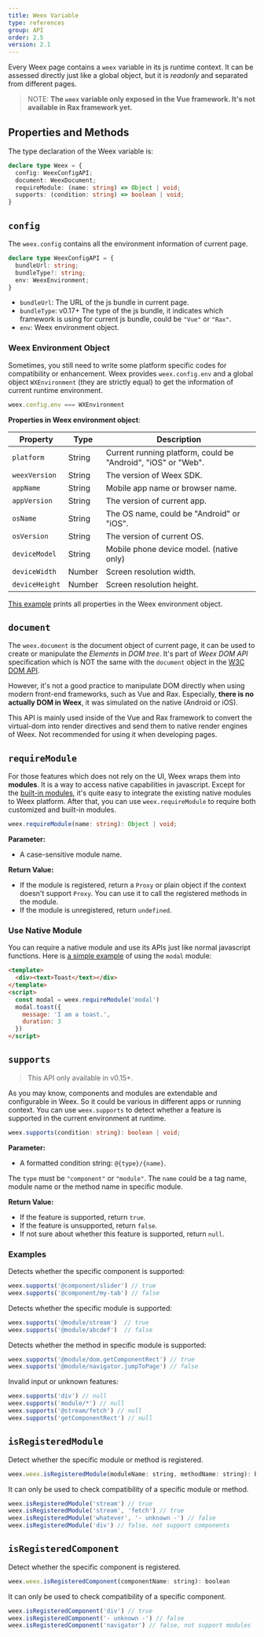 ```yaml
---
title: Weex Variable
type: references
group: API
order: 2.5
version: 2.1
---
```


<!-- toc -->

Every Weex page contains a `weex` variable in its js runtime context. It can be assessed directly just like a global object, but it is *readonly* and separated from different pages.

> NOTE: **The `weex` variable only exposed in the Vue framework. It's not available in Rax framework yet.**

## Properties and Methods

The type declaration of the Weex variable is:

```typescript
declare type Weex = {
  config: WeexConfigAPI;
  document: WeexDocument;
  requireModule: (name: string) => Object | void;
  supports: (condition: string) => boolean | void;
}
```

## `config`

The `weex.config` contains all the environment information of current page.

```typescript
declare type WeexConfigAPI = {
  bundleUrl: string;
  bundleType?: string;
  env: WeexEnvironment;
}
```

+ `bundleUrl`: The URL of the js bundle in current page.
+ `bundleType`: <span class="api-version">v0.17+</span> The type of the js bundle, it indicates which framework is using for current js bundle, could be `"Vue"` or `"Rax"`.
+ `env`: Weex environment object.

### Weex Environment Object

Sometimes, you still need to write some platform specific codes for compatibility or enhancement. Weex provides `weex.config.env` and a global object `WXEnvironment` (they are strictly equal) to get the information of current runtime environment.

```js
weex.config.env === WXEnvironment
```

**Properties in Weex environment object**:

| Property       | Type   | Description |
| -------------- | ------ | ----------- |
| `platform`     | String | Current running platform, could be "Android", "iOS" or "Web". |
| `weexVersion`  | String | The version of Weex SDK. |
| `appName`      | String | Mobile app name or browser name. |
| `appVersion`   | String | The version of current app. |
| `osName`       | String | The OS name, could be "Android" or "iOS". |
| `osVersion`    | String | The version of current OS. |
| `deviceModel`  | String | Mobile phone device model. (native only) |
| `deviceWidth`  | Number | Screen resolution width. |
| `deviceHeight` | Number | Screen resolution height. |

[This example](http://dotwe.org/vue/ea2cff9039f3b0e406f8f7da10e874af) prints all properties in the Weex environment object.

## `document`

The `weex.document` is the document object of current page, it can be used to create or manipulate the *Elements* in *DOM tree*. It's part of *Weex DOM API* specification which is NOT the same with the `document` object in the [W3C DOM API](https://www.w3.org/DOM/).

However, it's not a good practice to manipulate DOM directly when using modern front-end frameworks, such as Vue and Rax. Especially, **there is no actually DOM in Weex**, it was simulated on the native (Android or iOS).

This API is mainly used inside of the Vue and Rax framework to convert the virtual-dom into render directives and send them to native render engines of Weex. Not recommended for using it when developing pages.

## `requireModule`

For those features which does not rely on the UI, Weex wraps them into **modules**. It is a way to access native capabilities in javascript. Except for the [built-in modules](../modules/animation.html), it's quite easy to integrate the existing native modules to Weex platform. After that, you can use `weex.requireModule` to require both customized and built-in modules.

```typescript
weex.requireModule(name: string): Object | void;
```

**Parameter:**

+ A case-sensitive module name.

**Return Value:**

+ If the module is registered, return a `Proxy` or plain object if the context doesn't support `Proxy`. You can use it to call the registered methods in the module.
+ If the module is unregistered, return `undefined`.

### Use Native Module

You can require a native module and use its APIs just like normal javascript functions. Here is [a simple example](http://dotwe.org/vue/cd7e97f7da08d6d4ca627fc127ab8828) of using the `modal` module:

```html
<template>
  <div><text>Toast</text></div>
</template>
<script>
  const modal = weex.requireModule('modal')
  modal.toast({
    message: 'I am a toast.',
    duration: 3
  })
</script>
```

## `supports`

> This API only available in <span class="api-version">v0.15+</span>.

As you may know, components and modules are extendable and configurable in Weex. So it could be various in different apps or running context. You can use `weex.supports` to detect whether a feature is supported in the current environment at runtime.

```typescript
weex.supports(condition: string): boolean | void;
```

**Parameter:**

+ A formatted condition string: `@{type}/{name}`.

The `type` must be `"component"` or `"module"`. The `name` could be a tag name, module name or the method name in specific module.

**Return Value:**

+ If the feature is supported, return `true`.
+ If the feature is unsupported, return `false`.
+ If not sure about whether this feature is supported, return `null`.

### Examples

Detects whether the specific component is supported:

```js
weex.supports('@component/slider') // true
weex.supports('@component/my-tab') // false
```

Detects whether the specific module is supported:

```js
weex.supports('@module/stream')  // true
weex.supports('@module/abcdef')  // false
```

Detects whether the method in specific module is supported:

```js
weex.supports('@module/dom.getComponentRect') // true
weex.supports('@module/navigator.jumpToPage') // false
```

Invalid input or unknown features:

```js
weex.supports('div') // null
weex.supports('module/*') // null
weex.supports('@stream/fetch') // null
weex.supports('getComponentRect') // null
```

## `isRegisteredModule`

Detect whether the specific module or method is registered.

```js
weex.weex.isRegisteredModule(moduleName: string, methodName: string): boolean
```

It can only be used to check compatibility of a specific module or method.

```js
weex.isRegisteredModule('stream') // true
weex.isRegisteredModule('stream', 'fetch') // true
weex.isRegisteredModule('whatever', '- unknown -') // false
weex.isRegisteredModule('div') // false, not support components
```

## `isRegisteredComponent`

Detect whether the specific component is registered.

```js
weex.weex.isRegisteredComponent(componentName: string): boolean
```

It can only be used to check compatibility of a specific component.

```js
weex.isRegisteredComponent('div') // true
weex.isRegisteredComponent('- unknown -') // false
weex.isRegisteredComponent('navigator') // false, not support modules
```
